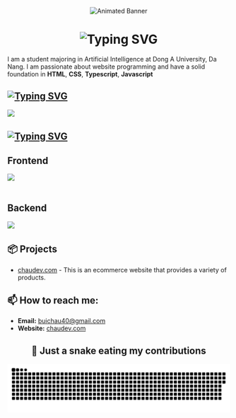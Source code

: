 <p align="center">
  <img src="https://files.oaiusercontent.com/file-zzxITBLtVv1ELa9Jw9SMQNaE?se=2024-04-30T09%3A06%3A02Z&sp=r&sv=2021-08-06&sr=b&rscc=max-age%3D31536000%2C%20immutable&rscd=attachment%3B%20filename%3De51c5372-53d2-458e-b033-bfb89dd71b2d.webp&sig=X8MmjrOUjo2CziWfu8j2Zan0ujODdwu4mlncz/w5CIE%3D" height="200" alt="Animated Banner"/>
</p>

<h1 align="center">
  <img src="https://readme-typing-svg.demolab.com?font=Fira+Code&size=31&pause=1000&color=F70303&background=39FFF000&random=false&width=435&lines=Hi+there%2C+I'm+Chou+%F0%9F%91%8B;I'm+a+Website+Development+Engineer%F0%9F%91%8B" alt="Typing SVG" />
</h1>

I am a student majoring in Artificial Intelligence at Dong A University, Da Nang. I am passionate about website programming and have a solid foundation in **HTML**, **CSS**, **Typescript**, **Javascript**

## [![Typing SVG](https://readme-typing-svg.demolab.com?font=Fira+Code&weight=600&size=22&duration=2&pause=1000&color=29F723&background=39FFF000&random=false&width=435&lines=%F0%9F%9A%80++Programming+languages)](https://git.io/typing-svg)

<img src="https://skillicons.dev/icons?i=js,ts,py," /><br>

## [![Typing SVG](https://readme-typing-svg.demolab.com?font=Fira+Code&weight=600&size=22&duration=2&pause=1000&color=F714DF&background=39FFF000&random=false&width=435&lines=%E2%98%98%EF%B8%8F+Frameworks%2F+Platforms)](https://git.io/typing-svg)

## Frontend

<img src="https://skillicons.dev/icons?i=react,next,redux,sass,mui,bootstrap,jquery,tailwindcss" /><br> <br>

## Backend

<img src="https://skillicons.dev/icons?i=nest,graphql,nodejs,express," /><br>

## 📦 Projects

- [chaudev.com](http://chaudev.com) - This is an ecommerce website that provides a variety of products.

## 📫 How to reach me:

- **Email:** [buichau40@gmail.com](mailto:buichau40@gmail.com)
- **Website:** [chaudev.com](http://chaudev.com)


<h2 align="center">🐍 Just a snake eating my contributions</h2>
<a href="https://www.facebook.com/"></a>
<p align='center'>
  <img src="https://github.com/luan-thnh/luan-thnh/blob/main/github-user-contribution.svg">
</p>
